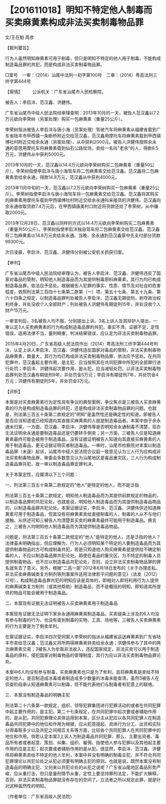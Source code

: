 # 【201611018】明知不特定他人制毒而买卖麻黄素构成非法买卖制毒物品罪

文/王在魁 周彦

【裁判要旨】

行为人虽然明知麻黄素可用于制毒，但只是明知不特定的他人用于制毒，不能构成制造毒品罪的共犯，而是构成非法买卖制毒物品罪。

□案号　一审：（2014）汕尾中法刑一初字第100号　二审：（2014）粤高法刑三终字第444号

【案情】 　　公诉机关：广东省汕尾市人民检察院。

被告人：李启沣、范汉鑫、洪健伟。

广东省汕尾市中级人民法院经审理查明：2013年10月的一天，被告人范汉鑫以7.2万元欲向李荣树（另案处理）购买一包麻黄素（重量25公斤）。

李荣树指派被告人李启沣与唐小海（另案处理）驾驶汽车将麻黄素从福建省载到广东省陆丰市甲西镇一条断桥附近交给范汉鑫，范汉鑫用摩托车将麻黄素载到甲西镇博社村附近交给余永通（另案处理），从中获利2000元。被告人洪健伟按照余永通的意思用摩托车将麻黄素载到仙石公路坟场，卖给一名叫"老余"的人，得款8.5万元，洪健伟从中获利5000元。

2013年10月的一天，范汉鑫以14.4万元欲向李荣树购买二包麻黄素（重量50公斤）。李荣树指使李启沣与唐小海驾车将二包麻黄素交给范汉鑫。范汉鑫将二包麻黄素卖给余永通，得款14.8万元，范汉鑫从中获利4000元。

2013年11月中旬的一天，范汉鑫以7.2万元欲向李荣树购买一包麻黄素（重量25公斤）。李荣树指使李启沣与唐小海驾车将一包麻黄素交给范汉鑫。范汉鑫将其购买的麻黄素用摩托车载到甲西镇博社村附近交给余永通叫来接货的洪健伟。范汉鑫向余永通收取货款7.4万元后，在甲西镇康美村口附近将货款还给了李荣树，从中赚取2000元。

2013年12月28日，范汉鑫以同样的方式以14.4万元欲向李荣树购买二包麻黄素（重量共50公斤）。李荣树指使李启沣独自驾车将二包麻黄素交给范汉鑫。范汉鑫将二包麻黄素以14.8万元卖给余永通。当晚，余永通到范汉鑫家中先支付部分货款99300元。

次日凌晨，李启沣、范汉鑫、洪健伟分别被公安机关抓获归案。

【审判】

广东省汕尾市中级人民法院经审理认为，被告人李启沣、范汉鑫、洪健伟违反了国家对毒品的管制，明知他人制造毒品而为其提供制毒原料麻黄素，其行为均已构成制造毒品罪，依法应予惩处。根据被告人犯罪的事实、性质、情节及对社会的危害程度，依照刑法第三百四十七条第二款第（一）项、第五十七条、第五十九条、第六十四条之规定，以制造毒品罪判处被告人李启沣、范汉鑫无期徒刑，剥夺政治权利终身，并处没收个人全部财产；判处被告人洪健伟有期徒刑15年，并处没收个人财产15万元。

一审宣判后，3名被告人均不服，分别提出上诉。3名上诉人及其辩护人提出，一审认定3人买卖麻黄素的行为构成制造毒品罪的共犯，事实不清，证据不足，定性错误，适用法律不当，量刑畸重，判决结果错误，应认定为非法买卖制毒物品罪。

2015年4月20日，广东省高级人民法院作出（2014）粤高法刑三终字第444号判决，认定上诉人李启沣、范汉鑫、洪健伟违反国家对毒品的管制，非法买卖制毒物品麻黄素，数量大，其行为均已构成非法买卖制毒物品罪，依法应予惩处。在共同犯罪中，范汉鑫起主要作用，是主犯，应当按照其在共同犯罪中所犯的全部罪行进行处罚；李启沣、洪健伟起次要作用，是从犯，应当减轻处罚。以非法买卖制毒物品罪判处范汉鑫有期徒刑9年，并处罚金5万元；李启沣有期徒刑7年，并处罚金4万元；洪健伟有期徒刑5年，并处罚金3万元。

【评析】

本案是对买卖麻黄素行为定性具有争议的典型案例，争议焦点是三被告人买卖麻黄素的行为是构成制造毒品罪的共犯，还是构成非法买卖制毒物品罪的问题。也就是，刑法第三百五十条第二款规定的"明知"是盖然性还是确定性的知道，即被告人是否应当知道或已经知道向其直接买麻黄素的人就是制造毒品者。本案中由于余永通未归案，一方面，范汉鑫、李启沣、洪健伟等是否明知余永通制毒不清楚，现亦无法证明余永通是要制造毒品还是仍要转手倒卖；另一方面，三被告人仅是知道麻黄素最终可能会被用于制造毒品，没有证据证明被告人知道向其直接买麻黄素的人用于制造毒品，更无证据证明买者制造毒品。一审时，汕尾市检察院对本案以制造毒品罪（未遂）起诉，汕尾市中级人民法院合议庭一致意见认为三人行为应构成非法买卖制毒物品罪，审委会多数意见认为汕尾地区是毒品重灾区，三人行为构成制造毒品罪共犯，故一审以制造毒品罪定罪判决。

关于本案定性，应厘清以下三个问题：

一、刑法第三百五十条第二款规定的"他人"是特定的他人，而不是泛指

刑法第三百五十条第二款规定，明知他人制造毒品而为其提供前款规定的物品的，以制造毒品罪的共犯论处。也就是说，明知他人制造毒品而为其提供制造毒品物品的，以制造毒品罪共犯论处。本案证据证实，李启沣、范汉鑫、洪健伟供述知道麻黄素可用于制造毒品，但其没有将麻黄素卖给直接制毒的人，制毒的人从不与他们接触。从供述可知三被告人均清楚其买卖的麻黄素最终可能用于制造毒品。换言之，三被告人均明知他人制造毒品而为其提供制造毒品物品。

问题是，刑法第三百五十条第二款规定的"他人"是特定的他人，还是泛指的他人？法律虽未明确指出，但应理解为，行为人必须明知某个特定的人要制造毒品而为其提供制毒物品的方可构成制毒共犯，若是只知道他人购买麻黄素是提供给不确定制毒的人，不应以制造毒品罪共犯论处。即使在毒品的重灾区，为不特定的制毒人员提供制毒物品，也不应以制造毒品共犯论处，否则，设立非法买卖制毒物品罪的罪名就失去了意义。另外，根据"二高一部"2012年6月18日发布的《关于办理走私、非法买卖麻黄碱类复方制剂等刑事案件适用法律若干问题的意见》（法发〔2012〕12号），构成制造毒品罪共犯的明知应该是具体的，即相对人即将利用行为人提供的麻黄碱类复方制剂（或其他帮助）制造毒品，而不是概括的明知，即知道其所提供的物品可能会被用于制造毒品。

二、本案现有证据无法证明被告人买卖麻黄素用于制造毒品

本案现有证据无法证明下家余永通用麻黄素制造毒品，买卖链条上涉及的6人均没有参与制毒的行为，也没有查到制毒的实物、工具、场地等，三被告人买卖麻黄素的行为主要是为了倒卖牟利。

在案证据证实，李启沣四次受同案人李荣树的指派从福建省运送麻黄素到广东省陆丰市卖给范汉鑫；范汉鑫又将所购得麻黄素转卖给余永通；洪健伟参与了其中的两次麻黄素交易；3被告人为牟取非法收入，违反国家规定，非法买卖可以用于制造毒品的原料，侵犯国家对制毒物品的管理制度，其行为应以非法买卖制毒物品罪论处。

本案中6人均没有参与制毒，买卖麻黄素也只是为了牟利，且将麻黄素是卖给不特定的他人，是否制造成冰毒或者制造成多少数量的冰毒未能查清，虽然3被告人在侦查阶段承认知道麻黄素可以制毒，但不能代表他们与制毒者有犯意上的联络。

三、本案没有制造毒品的明确主犯

刑法第二十六条第一款规定，组织、领导犯罪集团进行犯罪活动的或者在共同犯罪中起主要作用的，是主犯。第二十七条规定，在共同犯罪中起次要或者辅助作用的，是从犯。共同犯罪理论具体运用到本案，区分主从犯应以各共同犯罪人在制造毒品共同犯罪中的地位和作用为根据，应从犯意提起、具体行为分工、出资和实际分得毒赃多少以及共犯之间相互关系等方面，比较各个共同犯罪人在共同犯罪中的地位和作用。倘若认定本案3上诉人为制造毒品共同犯罪，那么，主要出资者、毒品所有者或者起意、策划、纠集、组织、雇佣、指使他人参与犯罪以及其他起主要作用的应是主犯；起次要或者辅助作用的是从犯。很显然，李启沣、范汉鑫、洪健伟将麻黄素卖给不特定的他人牟利，本案中并没有明确的制毒主犯，并不符合共同犯罪理论以共犯论处之从犯必须要有明确主犯的原则。也就是说，既然本案没有制造毒品的明确主犯，又何来以共犯论处的从犯之说呢？广东省汕尾地区毒品形势严峻，应从重打击，但只是量刑情节从重，定性上要坚持罪刑法定，不能扩大解释。否则，非法买卖制毒物品罪就没有存在的空间了。立法者之所以规定此罪，就是针对这种盖然性的明知。

（作者单位：广东省高级人民法院）